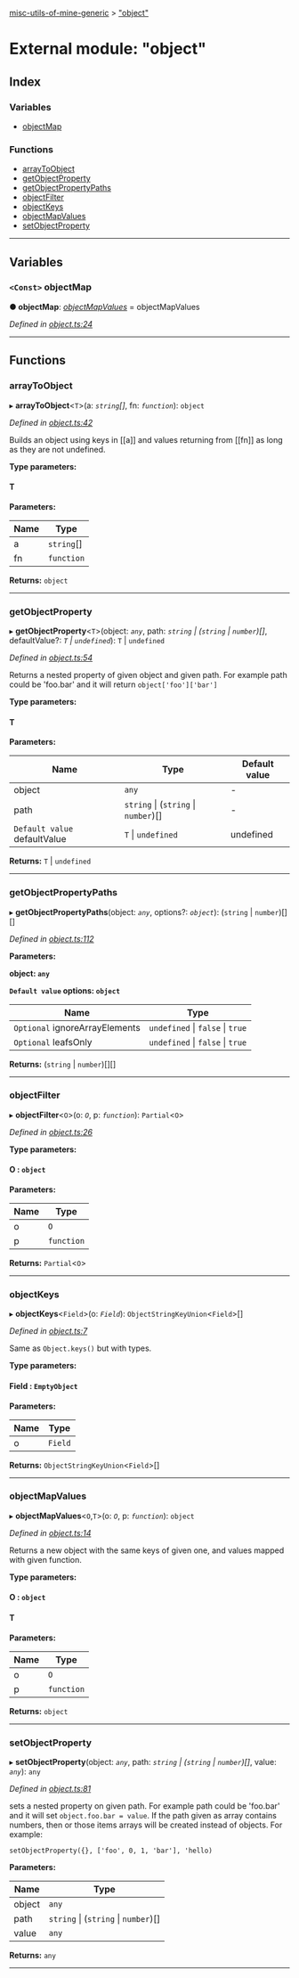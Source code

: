 [misc-utils-of-mine-generic](../README.md) > ["object"](../modules/_object_.md)

# External module: "object"

## Index

### Variables

* [objectMap](_object_.md#objectmap)

### Functions

* [arrayToObject](_object_.md#arraytoobject)
* [getObjectProperty](_object_.md#getobjectproperty)
* [getObjectPropertyPaths](_object_.md#getobjectpropertypaths)
* [objectFilter](_object_.md#objectfilter)
* [objectKeys](_object_.md#objectkeys)
* [objectMapValues](_object_.md#objectmapvalues)
* [setObjectProperty](_object_.md#setobjectproperty)

---

## Variables

<a id="objectmap"></a>

### `<Const>` objectMap

**● objectMap**: *[objectMapValues](_object_.md#objectmapvalues)* =  objectMapValues

*Defined in [object.ts:24](https://github.com/cancerberoSgx/misc-utils-of-mine/blob/94cb991/misc-utils-of-mine-generic/src/object.ts#L24)*

___

## Functions

<a id="arraytoobject"></a>

###  arrayToObject

▸ **arrayToObject**<`T`>(a: *`string`[]*, fn: *`function`*): `object`

*Defined in [object.ts:42](https://github.com/cancerberoSgx/misc-utils-of-mine/blob/94cb991/misc-utils-of-mine-generic/src/object.ts#L42)*

Builds an object using keys in \[\[a\]\] and values returning from \[\[fn\]\] as long as they are not undefined.

**Type parameters:**

#### T 
**Parameters:**

| Name | Type |
| ------ | ------ |
| a | `string`[] |
| fn | `function` |

**Returns:** `object`

___
<a id="getobjectproperty"></a>

###  getObjectProperty

▸ **getObjectProperty**<`T`>(object: *`any`*, path: *`string` \| (`string` \| `number`)[]*, defaultValue?: *`T` \| `undefined`*): `T` \| `undefined`

*Defined in [object.ts:54](https://github.com/cancerberoSgx/misc-utils-of-mine/blob/94cb991/misc-utils-of-mine-generic/src/object.ts#L54)*

Returns a nested property of given object and given path. For example path could be 'foo.bar' and it will return `object['foo']['bar']`

**Type parameters:**

#### T 
**Parameters:**

| Name | Type | Default value |
| ------ | ------ | ------ |
| object | `any` | - |
| path | `string` \| (`string` \| `number`)[] | - |
| `Default value` defaultValue | `T` \| `undefined` |  undefined |

**Returns:** `T` \| `undefined`

___
<a id="getobjectpropertypaths"></a>

###  getObjectPropertyPaths

▸ **getObjectPropertyPaths**(object: *`any`*, options?: *`object`*): (`string` \| `number`)[][]

*Defined in [object.ts:112](https://github.com/cancerberoSgx/misc-utils-of-mine/blob/94cb991/misc-utils-of-mine-generic/src/object.ts#L112)*

**Parameters:**

**object: `any`**

**`Default value` options: `object`**

| Name | Type |
| ------ | ------ |
| `Optional` ignoreArrayElements | `undefined` \| `false` \| `true` |
| `Optional` leafsOnly | `undefined` \| `false` \| `true` |

**Returns:** (`string` \| `number`)[][]

___
<a id="objectfilter"></a>

###  objectFilter

▸ **objectFilter**<`O`>(o: *`O`*, p: *`function`*): `Partial`<`O`>

*Defined in [object.ts:26](https://github.com/cancerberoSgx/misc-utils-of-mine/blob/94cb991/misc-utils-of-mine-generic/src/object.ts#L26)*

**Type parameters:**

#### O :  `object`
**Parameters:**

| Name | Type |
| ------ | ------ |
| o | `O` |
| p | `function` |

**Returns:** `Partial`<`O`>

___
<a id="objectkeys"></a>

###  objectKeys

▸ **objectKeys**<`Field`>(o: *`Field`*): `ObjectStringKeyUnion`<`Field`>[]

*Defined in [object.ts:7](https://github.com/cancerberoSgx/misc-utils-of-mine/blob/94cb991/misc-utils-of-mine-generic/src/object.ts#L7)*

Same as `Object.keys()` but with types.

**Type parameters:**

#### Field :  `EmptyObject`
**Parameters:**

| Name | Type |
| ------ | ------ |
| o | `Field` |

**Returns:** `ObjectStringKeyUnion`<`Field`>[]

___
<a id="objectmapvalues"></a>

###  objectMapValues

▸ **objectMapValues**<`O`,`T`>(o: *`O`*, p: *`function`*): `object`

*Defined in [object.ts:14](https://github.com/cancerberoSgx/misc-utils-of-mine/blob/94cb991/misc-utils-of-mine-generic/src/object.ts#L14)*

Returns a new object with the same keys of given one, and values mapped with given function.

**Type parameters:**

#### O :  `object`
#### T 
**Parameters:**

| Name | Type |
| ------ | ------ |
| o | `O` |
| p | `function` |

**Returns:** `object`

___
<a id="setobjectproperty"></a>

###  setObjectProperty

▸ **setObjectProperty**(object: *`any`*, path: *`string` \| (`string` \| `number`)[]*, value: *`any`*): `any`

*Defined in [object.ts:81](https://github.com/cancerberoSgx/misc-utils-of-mine/blob/94cb991/misc-utils-of-mine-generic/src/object.ts#L81)*

sets a nested property on given path. For example path could be 'foo.bar' and it will set `object.foo.bar = value`. If the path given as array contains numbers, then or those items arrays will be created instead of objects. For example:

`setObjectProperty({}, ['foo', 0, 1, 'bar'], 'hello)`

**Parameters:**

| Name | Type |
| ------ | ------ |
| object | `any` |
| path | `string` \| (`string` \| `number`)[] |
| value | `any` |

**Returns:** `any`

___

